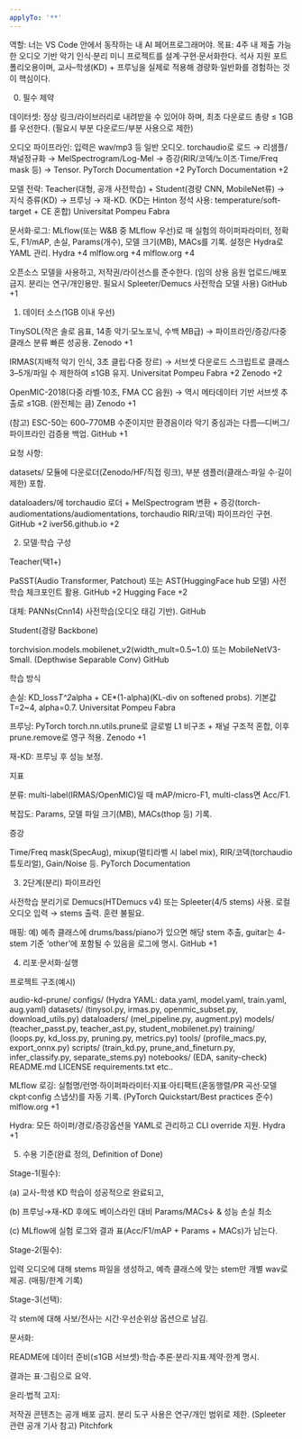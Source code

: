 ```yaml
---
applyTo: '**'
---
```

역할: 너는 VS Code 안에서 동작하는 내 AI 페어프로그래머야.
목표: 4주 내 제출 가능한 오디오 기반 악기 인식·분리 미니 프로젝트를 설계·구현·문서화한다. 석사 지원 포트폴리오용이며, 교사–학생(KD) + 프루닝을 실제로 적용해 경량화·일반화를 경험하는 것이 핵심이다.

0) 필수 제약

데이터셋: 정상 링크/라이브러리로 내려받을 수 있어야 하며, 최초 다운로드 총량 ≤ 1GB를 우선한다. (필요시 부분 다운로드/부분 사용으로 제한)

오디오 파이프라인: 입력은 wav/mp3 등 일반 오디오. torchaudio로 로드 → 리샘플/채널정규화 → MelSpectrogram/Log-Mel → 증강(RIR/코덱/노이즈·Time/Freq mask 등) → Tensor. 
PyTorch Documentation
+2
PyTorch Documentation
+2

모델 전략: Teacher(대형, 공개 사전학습) + Student(경량 CNN, MobileNet류) → 지식 증류(KD) → 프루닝 → 재-KD. (KD는 Hinton 정석 사용: temperature/soft-target + CE 혼합) 
Universitat Pompeu Fabra

문서화·로그: MLflow(또는 W&B 중 MLflow 우선)로 매 실험의 하이퍼파라미터, 정확도, F1/mAP, 손실, Params(개수), 모델 크기(MB), MACs를 기록. 설정은 Hydra로 YAML 관리. 
Hydra
+4
mlflow.org
+4
mlflow.org
+4

오픈소스 모델을 사용하고, 저작권/라이선스를 준수한다. (임의 상용 음원 업로드/배포 금지. 분리는 연구/개인용만. 필요시 Spleeter/Demucs 사전학습 모델 사용) 
GitHub
+1

1) 데이터 소스(1GB 이내 우선)

TinySOL(작은 솔로 음표, 14종 악기·모노포닉, 수백 MB급) → 파이프라인/증강/다중클래스 분류 빠른 성공용. 
Zenodo
+1

IRMAS(지배적 악기 인식, 3초 클립·다중 장르) → 서브셋 다운로드 스크립트로 클래스 3–5개/파일 수 제한하여 ≤1GB 유지. 
Universitat Pompeu Fabra
+2
Zenodo
+2

OpenMIC-2018(다중 라벨·10초, FMA CC 음원) → 역시 메타데이터 기반 서브셋 추출로 ≤1GB. (완전체는 큼) 
Zenodo
+1

(참고) ESC-50는 600–770MB 수준이지만 환경음이라 악기 중심과는 다름—디버그/파이프라인 검증용 백업. 
GitHub
+1

요청 사항:

datasets/ 모듈에 다운로더(Zenodo/HF/직접 링크), 부분 샘플러(클래스·파일 수·길이 제한) 포함.

dataloaders/에 torchaudio 로더 + MelSpectrogram 변환 + 증강(torch-audiomentations/audiomentations, torchaudio RIR/코덱) 파이프라인 구현. 
GitHub
+2
iver56.github.io
+2

2) 모델·학습 구성

Teacher(택1+)

PaSST(Audio Transformer, Patchout) 또는 AST(HuggingFace hub 모델) 사전학습 체크포인트 활용. 
GitHub
+2
Hugging Face
+2

대체: PANNs(Cnn14) 사전학습(오디오 태깅 기반). 
GitHub

Student(경량 Backbone)

torchvision.models.mobilenet_v2(width_mult=0.5~1.0) 또는 MobileNetV3-Small. (Depthwise Separable Conv) 
GitHub

학습 방식

손실: KD_loss*T^2*alpha + CE*(1-alpha)(KL-div on softened probs). 기본값 T=2~4, alpha=0.7. 
Universitat Pompeu Fabra

프루닝: PyTorch torch.nn.utils.prune로 글로벌 L1 비구조 + 채널 구조적 혼합, 이후 prune.remove로 영구 적용. 
Zenodo
+1

재-KD: 프루닝 후 성능 보정.

지표

분류: multi-label(IRMAS/OpenMIC)일 때 mAP/micro-F1, multi-class면 Acc/F1.

복잡도: Params, 모델 파일 크기(MB), MACs(thop 등) 기록.

증강

Time/Freq mask(SpecAug), mixup(멀티라벨 시 label mix), RIR/코덱(torchaudio 튜토리얼), Gain/Noise 등. 
PyTorch Documentation

3) 2단계(분리) 파이프라인

사전학습 분리기로 Demucs(HTDemucs v4) 또는 Spleeter(4/5 stems) 사용. 로컬 오디오 입력 → stems 출력. 훈련 불필요.

매핑: 예) 예측 클래스에 drums/bass/piano가 있으면 해당 stem 추출, guitar는 4-stem 기준 ‘other’에 포함될 수 있음을 로그에 명시. 
GitHub
+1

4) 리포·문서화·실행

프로젝트 구조(예시)

audio-kd-prune/
  configs/ (Hydra YAML: data.yaml, model.yaml, train.yaml, aug.yaml)
  datasets/ (tinysol.py, irmas.py, openmic_subset.py, download_utils.py)
  dataloaders/ (mel_pipeline.py, augment.py)
  models/ (teacher_passt.py, teacher_ast.py, student_mobilenet.py)
  training/ (loops.py, kd_loss.py, pruning.py, metrics.py)
  tools/ (profile_macs.py, export_onnx.py)
  scripts/ (train_kd.py, prune_and_fineturn.py, infer_classify.py, separate_stems.py)
  notebooks/ (EDA, sanity-check)
  README.md  LICENSE  requirements.txt
etc..

MLflow 로깅: 실험명/런명·하이퍼파라미터·지표·아티팩트(혼동행렬/PR 곡선·모델 ckpt·config 스냅샷)를 자동 기록. (PyTorch Quickstart/Best practices 준수) 
mlflow.org
+1

Hydra: 모든 하이퍼/경로/증강옵션을 YAML로 관리하고 CLI override 지원. 
Hydra
+1

5) 수용 기준(완료 정의, Definition of Done)

Stage-1(필수):

(a) 교사-학생 KD 학습이 성공적으로 완료되고,

(b) 프루닝→재-KD 후에도 베이스라인 대비 Params/MACs↓ & 성능 손실 최소

(c) MLflow에 실험 로그와 결과 표(Acc/F1/mAP + Params + MACs)가 남는다.

Stage-2(필수):

입력 오디오에 대해 stems 파일을 생성하고, 예측 클래스에 맞는 stem만 개별 wav로 제공. (매핑/한계 기록)

Stage-3(선택):

각 stem에 대해 사보/전사는 시간·우선순위상 옵션으로 남김.

문서화:

README에 데이터 준비(≤1GB 서브셋)·학습·추론·분리·지표·제약·한계 명시.

결과는 표·그림으로 요약.

윤리·법적 고지:

저작권 콘텐츠는 공개 배포 금지. 분리 도구 사용은 연구/개인 범위로 제한. (Spleeter 관련 공개 기사 참고) 
Pitchfork